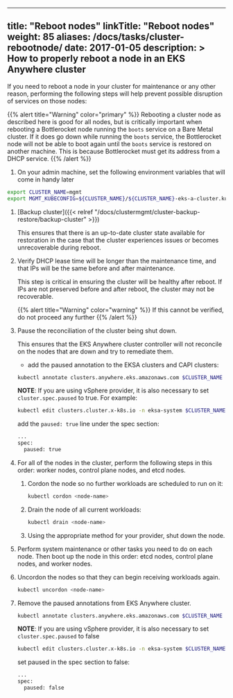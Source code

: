 
---
title: "Reboot nodes"
linkTitle: "Reboot nodes"
weight: 85
aliases:
    /docs/tasks/cluster-rebootnode/
date: 2017-01-05
description: >
  How to properly reboot a node in an EKS Anywhere cluster
---

If you need to reboot a node in your cluster for maintenance or any other reason, performing the following steps will help prevent possible disruption of services on those nodes:

{{% alert title="Warning" color="primary" %}}
Rebooting a cluster node as described here is good for all nodes, but is critically important when rebooting a Bottlerocket node running the `boots` service on a Bare Metal cluster.
If it does go down while running the `boots` service, the Bottlerocket node will not be able to boot again until the `boots` service is restored on another machine. This is because Bottlerocket must get its address from a DHCP service.
{{% /alert %}}

1. On your admin machine, set the following environment variables that will come in handy later
```bash
export CLUSTER_NAME=mgmt
export MGMT_KUBECONFIG=${CLUSTER_NAME}/${CLUSTER_NAME}-eks-a-cluster.kubeconfig
```

1. [Backup cluster]({{< relref "/docs/clustermgmt/cluster-backup-restore/backup-cluster" >}}) 

    This ensures that there is an up-to-date cluster state available for restoration in the case that the cluster experiences issues or becomes unrecoverable during reboot.

1. Verify DHCP lease time will be longer than the maintenance time, and that IPs will be the same before and after maintenance. 
    
    This step is critical in ensuring the cluster will be healthy after reboot. If IPs are not preserved before and after reboot, the cluster may not be recoverable.
    
    {{% alert title="Warning" color="warning" %}}
If this cannot be verified, do not proceed any further
    {{% /alert %}}

1. Pause the reconciliation of the cluster being shut down. 

    This ensures that the EKS Anywhere cluster controller will not reconcile on the nodes that are down and try to remediate them.

    - add the paused annotation to the EKSA clusters and CAPI clusters: 
    ```bash
    kubectl annotate clusters.anywhere.eks.amazonaws.com $CLUSTER_NAME anywhere.eks.amazonaws.com/paused=true --kubeconfig=$MGMT_KUBECONFIG
    ```

    **NOTE**: If you are using vSphere provider, it is also necessary to set `cluster.spec.paused` to true. For example:
    ```bash
    kubectl edit clusters.cluster.x-k8s.io -n eksa-system $CLUSTER_NAME --kubeconfig=$MGMT_KUBECONFIG
    ```
    add the `paused: true` line under the spec section:
    ```bash
    ...
    spec:
      paused: true
    ```

1. For all of the nodes in the cluster, perform the following steps in this order: worker nodes, control plane nodes, and etcd nodes.

    1. Cordon the node so no further workloads are scheduled to run on it:

        ```bash
        kubectl cordon <node-name>
        ```

    1. Drain the node of all current workloads:

        ```bash
        kubectl drain <node-name>
        ```

    1. Using the appropriate method for your provider, shut down the node. 


1. Perform system maintenance or other tasks you need to do on each node. Then boot up the node in this order: etcd nodes, control plane nodes, and worker nodes.

1. Uncordon the nodes so that they can begin receiving workloads again.

    ```bash
    kubectl uncordon <node-name>
    ```

1. Remove the paused annotations from EKS Anywhere cluster.
    ```bash
    kubectl annotate clusters.anywhere.eks.amazonaws.com $CLUSTER_NAME anywhere.eks.amazonaws.com/paused- --kubeconfig=$MGMT_KUBECONFIG
    ```

    **NOTE**: If you are using vSphere provider, it is also necessary to set `cluster.spec.paused` to false
    ```bash
    kubectl edit clusters.cluster.x-k8s.io -n eksa-system $CLUSTER_NAME --kubeconfig=$MGMT_KUBECONFIG
    ```
    set paused in the spec section to false:
    ```bash
    ...
    spec:
      paused: false
    ```